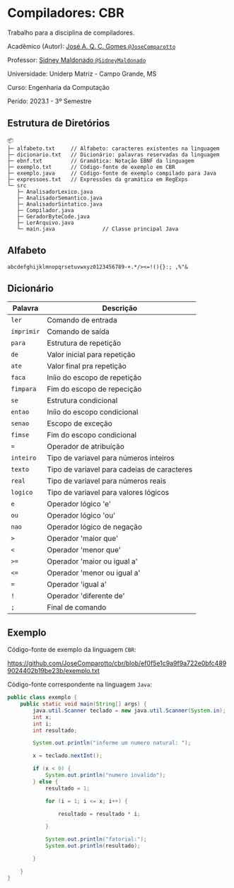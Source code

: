 # Compiladores: CBR

Trabalho para a disciplina de compiladores.

Acadêmico (Autor): [José A. Q. C. Gomes `@JoseComparotto`](https://github.com/JoseComparotto)

Professor: [Sidney Maldonado `@SidneyMaldonado`](https://github.com/SidneyMaldonado)

Universidade: Uniderp Matriz - Campo Grande, MS

Curso: Engenharia da Computação

Perído: 2023.1 - 3º Semestre

## Estrutura de Diretórios

```plain
📦 
├─ alfabeto.txt     // Alfabeto: caracteres existentes na linguagem 
├─ dicionario.txt   // Dicionário: palavras reservadas da linguagem
├─ ebnf.txt         // Gramática: Notação EBNF da linguagem
├─ exemplo.txt      // Código-fonte de exemplo em CBR
├─ exemplo.java     // Código-fonte de exemplo compilado para Java
├─ expressoes.txt   // Expressões da gramática em RegExps
└─ src
   ├─ AnalisadorLexico.java
   ├─ AnalisadorSemantico.java
   ├─ AnalisadorSintatico.java
   ├─ Compilador.java
   ├─ GeradorByteCode.java
   ├─ LerArquivo.java
   └─ main.java               // Classe principal Java
```

## Alfabeto

`abcdefghijklmnopqrsetuvwxyz0123456789-+.*/><=!(){}:; ,%"&`

## Dicionário

| Palavra   | Descrição |
|-----------|-----------|
| `ler`     | Comando de entrada
| `imprimir`| Comando de saída
| `para`    | Estrutura de repetição
| `de`      | Valor inicial para repetição
| `ate`     | Valor final pra repetição
| `faca`    | Iníio do escopo de repetição
| `fimpara` | Fim do escopo de repecição
| `se`      | Estrutura condicional
| `entao`   | Iníio do escopo condicional
| `senao`   | Escopo de exceção
| `fimse`   | Fim do escopo condicional
| `=`       | Operador de atribuíção
| `inteiro` | Tipo de variavel para números inteiros
| `texto`   | Tipo de variavel para cadeias de caracteres
| `real`    | Tipo de variavel para números reais
| `logico`  | Tipo de variavel para valores lógicos
| `e`       | Operador lógico 'e'
| `ou`      | Operador lógico 'ou' 
| `nao`     | Operador lógico de negação 
| `>`       | Operador 'maior que'
| `<`       | Operador 'menor que'
| `>=`      | Operador 'maior ou igual a'
| `<=`      | Operador 'menor ou igual a'
| `=`       | Operador 'igual a'
| `!`       | Operador 'diferente de'
| `;`       | Final de comando

## Exemplo

Código-fonte de exemplo da linguagem `CBR`:

<https://github.com/JoseComparotto/cbr/blob/ef0f5e1c9a9f9a722e0bfc4899024402b19be23b/exemplo.txt>

Código-fonte correspondente na linguagem `Java`:

```java
public class exemplo {
    public static void main(String[] args) {
        java.util.Scanner teclado = new java.util.Scanner(System.in);
        int x;
        int i;
        int resultado;

        System.out.println("informe um numero natural: ");

        x = teclado.nextInt();

        if (x < 0) {
            System.out.println("numero invalido");
        } else {
            resultado = 1;

            for (i = 1; i <= x; i++) {

                resultado = resultado * i;

            }

            System.out.println("fatorial:");
            System.out.println(resultado);

        }

    }
}
```
